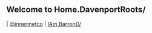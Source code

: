 ## Welcome to Home.DavenportRoots/

| [@innerinetco](https://twtter.com/innerinetco) | [IAm.BarronD/](http://iam.barrond.hns.to/)
